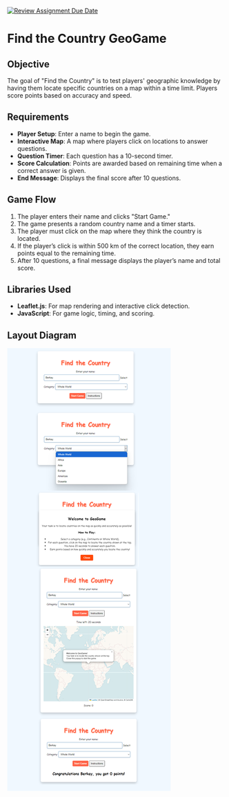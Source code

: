 [![Review Assignment Due Date](https://classroom.github.com/assets/deadline-readme-button-22041afd0340ce965d47ae6ef1cefeee28c7c493a6346c4f15d667ab976d596c.svg)](https://classroom.github.com/a/ATV5e7Id)

# Find the Country GeoGame

## Objective
The goal of "Find the Country" is to test players' geographic knowledge by having them locate specific countries on a map within a time limit. Players score points based on accuracy and speed.

## Requirements
- **Player Setup**: Enter a name to begin the game.
- **Interactive Map**: A map where players click on locations to answer questions.
- **Question Timer**: Each question has a 10-second timer.
- **Score Calculation**: Points are awarded based on remaining time when a correct answer is given.
- **End Message**: Displays the final score after 10 questions.

## Game Flow
1. The player enters their name and clicks "Start Game."
2. The game presents a random country name and a timer starts.
3. The player must click on the map where they think the country is located.
4. If the player’s click is within 500 km of the correct location, they earn points equal to the remaining time.
5. After 10 questions, a final message displays the player’s name and total score.

## Libraries Used
- **Leaflet.js**: For map rendering and interactive click detection.
- **JavaScript**: For game logic, timing, and scoring.

## Layout Diagram
![Layout Diagram](images/layout-diagram.png)
